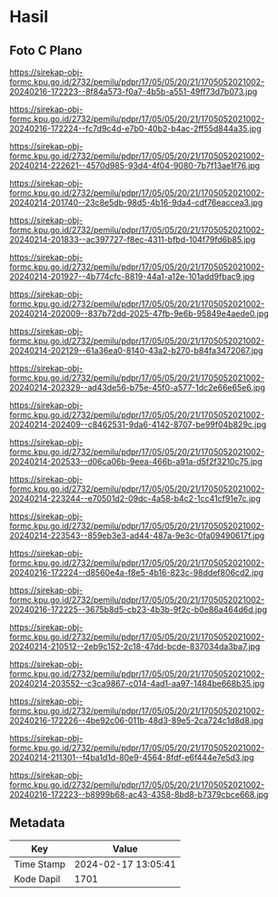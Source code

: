 # Hasil

## Foto C Plano

https://sirekap-obj-formc.kpu.go.id/2732/pemilu/pdpr/17/05/05/20/21/1705052021002-20240216-172223--8f84a573-f0a7-4b5b-a551-49ff73d7b073.jpg

https://sirekap-obj-formc.kpu.go.id/2732/pemilu/pdpr/17/05/05/20/21/1705052021002-20240216-172224--fc7d9c4d-e7b0-40b2-b4ac-2ff55d844a35.jpg

https://sirekap-obj-formc.kpu.go.id/2732/pemilu/pdpr/17/05/05/20/21/1705052021002-20240214-222621--4570d985-93d4-4f04-9080-7b7f13ae1f76.jpg

https://sirekap-obj-formc.kpu.go.id/2732/pemilu/pdpr/17/05/05/20/21/1705052021002-20240214-201740--23c8e5db-98d5-4b16-9da4-cdf76eaccea3.jpg

https://sirekap-obj-formc.kpu.go.id/2732/pemilu/pdpr/17/05/05/20/21/1705052021002-20240214-201833--ac397727-f8ec-4311-bfbd-104f79fd6b85.jpg

https://sirekap-obj-formc.kpu.go.id/2732/pemilu/pdpr/17/05/05/20/21/1705052021002-20240214-201927--4b774cfc-8819-44a1-a12e-101add9fbac9.jpg

https://sirekap-obj-formc.kpu.go.id/2732/pemilu/pdpr/17/05/05/20/21/1705052021002-20240214-202009--837b72dd-2025-47fb-9e6b-95849e4aede0.jpg

https://sirekap-obj-formc.kpu.go.id/2732/pemilu/pdpr/17/05/05/20/21/1705052021002-20240214-202129--61a36ea0-8140-43a2-b270-b84fa3472067.jpg

https://sirekap-obj-formc.kpu.go.id/2732/pemilu/pdpr/17/05/05/20/21/1705052021002-20240214-202329--ad43de56-b75e-45f0-a577-1dc2e66e65e6.jpg

https://sirekap-obj-formc.kpu.go.id/2732/pemilu/pdpr/17/05/05/20/21/1705052021002-20240214-202409--c8462531-9da6-4142-8707-be99f04b829c.jpg

https://sirekap-obj-formc.kpu.go.id/2732/pemilu/pdpr/17/05/05/20/21/1705052021002-20240214-202533--d06ca06b-9eea-466b-a91a-d5f2f3210c75.jpg

https://sirekap-obj-formc.kpu.go.id/2732/pemilu/pdpr/17/05/05/20/21/1705052021002-20240214-223244--e70501d2-09dc-4a58-b4c2-1cc41cf91e7c.jpg

https://sirekap-obj-formc.kpu.go.id/2732/pemilu/pdpr/17/05/05/20/21/1705052021002-20240214-223543--859eb3e3-ad44-487a-9e3c-0fa09490617f.jpg

https://sirekap-obj-formc.kpu.go.id/2732/pemilu/pdpr/17/05/05/20/21/1705052021002-20240216-172224--d8560e4a-f8e5-4b16-823c-98ddef806cd2.jpg

https://sirekap-obj-formc.kpu.go.id/2732/pemilu/pdpr/17/05/05/20/21/1705052021002-20240216-172225--3675b8d5-cb23-4b3b-9f2c-b0e86a464d6d.jpg

https://sirekap-obj-formc.kpu.go.id/2732/pemilu/pdpr/17/05/05/20/21/1705052021002-20240214-210512--2eb9c152-2c18-47dd-bcde-837034da3ba7.jpg

https://sirekap-obj-formc.kpu.go.id/2732/pemilu/pdpr/17/05/05/20/21/1705052021002-20240214-203552--c3ca9867-c014-4ad1-aa97-1484be668b35.jpg

https://sirekap-obj-formc.kpu.go.id/2732/pemilu/pdpr/17/05/05/20/21/1705052021002-20240216-172226--4be92c06-011b-48d3-89e5-2ca724c1d8d8.jpg

https://sirekap-obj-formc.kpu.go.id/2732/pemilu/pdpr/17/05/05/20/21/1705052021002-20240214-211301--f4ba1d1d-80e9-4564-8fdf-e6f444e7e5d3.jpg

https://sirekap-obj-formc.kpu.go.id/2732/pemilu/pdpr/17/05/05/20/21/1705052021002-20240216-172223--b8999b68-ac43-4358-8bd8-b7379cbce668.jpg


## Metadata

| Key        | Value               |
| ---------- | ------------------- |
| Time Stamp | 2024-02-17 13:05:41 |
| Kode Dapil | 1701                |



